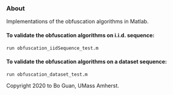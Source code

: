 ### About

Implementations of the obfuscation algorithms in Matlab.

#### To validate the obfuscation algorithms on i.i.d. sequence:

```bash
run obfuscation_iidSequence_test.m
```

#### To validate the obfuscation algorithms on a dataset sequence:

```bash
run obfuscation_dataset_test.m
```

Copyright 2020 to Bo Guan, UMass Amherst.
